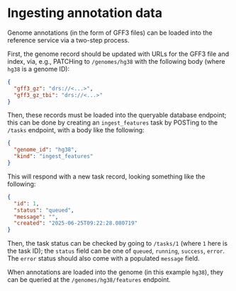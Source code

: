 # Ingesting annotation data

Genome annotations (in the form of GFF3 files) can be loaded into the reference service via a two-step process.

First, the genome record should be updated with URLs for the GFF3 file and index, via, e.g., PATCHing to 
`/genomes/hg38` with the following body (where `hg38` is a genome ID):

```json
{
  "gff3_gz": "drs://<...>",
  "gff3_gz_tbi": "drs://<...>"
}
```

Then, these records must be loaded into the queryable database endpoint; this can be done by creating an 
`ingest_features` task by POSTing to the `/tasks` endpoint, with a body like the following:

```json
{
  "genome_id": "hg38",
  "kind": "ingest_features"
}
```

This will respond with a new task record, looking something like the following:

```json
{
  "id": 1,
  "status": "queued",
  "message": "",
  "created": "2025-06-25T09:22:28.080719"
}
```

Then, the task status can be checked by going to `/tasks/1` (where `1` here is the task ID); the `status` field can be 
one of `queued`, `running`, `success`, `error`. The `error` status should also come with a populated `message` field.

When annotations are loaded into the genome (in this example `hg38`), they can be queried at the 
`/genomes/hg38/features` endpoint.
